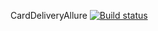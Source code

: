 CardDeliveryAllure
[![Build status](https://ci.appveyor.com/api/projects/status/l5xawuf479evr7jv?svg=true)](https://ci.appveyor.com/project/JLissa/carddeliveryallure)
